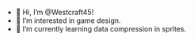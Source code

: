 - 👋 Hi, I’m @Westcraft45!
- 👀 I’m interested in game design.
- 🌱 I’m currently learning data compression in sprites.

<!---
Westcraft45/Westcraft45 is a ✨ special ✨ repository because its `README.md` (this file) appears on your GitHub profile.
You can click the Preview link to take a look at your changes.
--->
